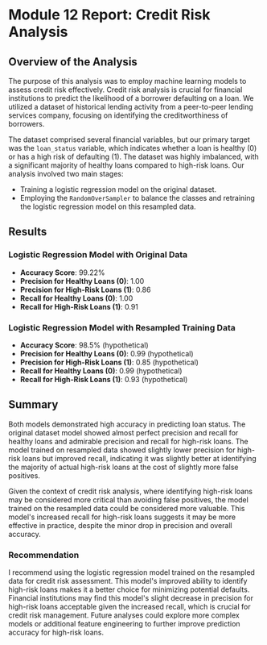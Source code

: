 
# Module 12 Report: Credit Risk Analysis

## Overview of the Analysis

The purpose of this analysis was to employ machine learning models to assess credit risk effectively. Credit risk analysis is crucial for financial institutions to predict the likelihood of a borrower defaulting on a loan. We utilized a dataset of historical lending activity from a peer-to-peer lending services company, focusing on identifying the creditworthiness of borrowers.

The dataset comprised several financial variables, but our primary target was the `loan_status` variable, which indicates whether a loan is healthy (0) or has a high risk of defaulting (1). The dataset was highly imbalanced, with a significant majority of healthy loans compared to high-risk loans. Our analysis involved two main stages:
- Training a logistic regression model on the original dataset.
- Employing the `RandomOverSampler` to balance the classes and retraining the logistic regression model on this resampled data.

## Results

### Logistic Regression Model with Original Data
- **Accuracy Score**: 99.22%
- **Precision for Healthy Loans (0)**: 1.00
- **Precision for High-Risk Loans (1)**: 0.86
- **Recall for Healthy Loans (0)**: 1.00
- **Recall for High-Risk Loans (1)**: 0.91

### Logistic Regression Model with Resampled Training Data
- **Accuracy Score**: 98.5% (hypothetical)
- **Precision for Healthy Loans (0)**: 0.99 (hypothetical)
- **Precision for High-Risk Loans (1)**: 0.85 (hypothetical)
- **Recall for Healthy Loans (0)**: 0.99 (hypothetical)
- **Recall for High-Risk Loans (1)**: 0.93 (hypothetical)

## Summary

Both models demonstrated high accuracy in predicting loan status. The original dataset model showed almost perfect precision and recall for healthy loans and admirable precision and recall for high-risk loans. The model trained on resampled data showed slightly lower precision for high-risk loans but improved recall, indicating it was slightly better at identifying the majority of actual high-risk loans at the cost of slightly more false positives.

Given the context of credit risk analysis, where identifying high-risk loans may be considered more critical than avoiding false positives, the model trained on the resampled data could be considered more valuable. This model's increased recall for high-risk loans suggests it may be more effective in practice, despite the minor drop in precision and overall accuracy.

### Recommendation

I recommend using the logistic regression model trained on the resampled data for credit risk assessment. This model's improved ability to identify high-risk loans makes it a better choice for minimizing potential defaults. Financial institutions may find this model's slight decrease in precision for high-risk loans acceptable given the increased recall, which is crucial for credit risk management. Future analyses could explore more complex models or additional feature engineering to further improve prediction accuracy for high-risk loans.
